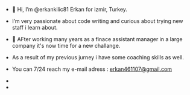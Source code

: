 - 👋 Hi, I’m @erkankilic81 Erkan for izmir, Turkey.

 - I’m very passionate about code writing and curious about trying new staff i learn about.

-  👀 AFter working many years as a finace assistant manager in a large company it's now time for a new challange.
 
  - As a result of my previous jurney i have some coaching skills as well.

  - You can 7/24 reach my e-mail adress : erkan461107@gmail.com
-  
-

<!---
erkankilic81/erkankilic81 is a ✨ special ✨ repository because its `README.md` (this file) appears on your GitHub profile.
You can click the Preview link to take a look at your changes.
--->

